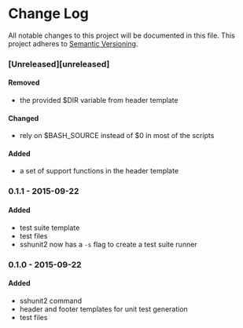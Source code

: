 # Change Log
All notable changes to this project will be documented in this file.
This project adheres to [Semantic Versioning](http://semver.org/).

### [Unreleased][unreleased]
#### Removed
- the provided $DIR variable from header template

#### Changed
- rely on $BASH_SOURCE instead of $0 in most of the scripts

#### Added
- a set of support functions in the header template

### 0.1.1 - 2015-09-22
#### Added
- test suite template
- test files
- sshunit2 now has a `-s` flag to create a test suite runner

### 0.1.0 - 2015-09-22
#### Added
- sshunit2 command
- header and footer templates for unit test generation
- test files
